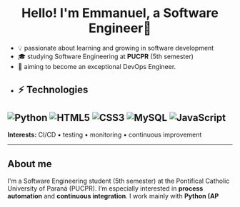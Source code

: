 <h1 align="center">Hello! I'm Emmanuel, a Software Engineer👋</h1>

- 💡 passionate about learning and growing in software development  
- 🎓 studying Software Engineering at **PUCPR** (5th semester)  
- 🎯 aiming to become an exceptional DevOps Engineer.
- ## ⚡ Technologies
![Python](https://img.shields.io/badge/-Python-black?style=flat-square&logo=Python)
![HTML5](https://img.shields.io/badge/-HTML5-E34F26?style=flat-square&logo=html5&logoColor=white)
![CSS3](https://img.shields.io/badge/-CSS3-1572B6?style=flat-square&logo=css3)
![MySQL](https://img.shields.io/badge/-MySQL-black?style=flat-square&logo=mysql)
![JavaScript](https://img.shields.io/badge/-JavaScript-black?style=flat-square&logo=javascript)
---
**Interests:** CI/CD • testing • monitoring • continuous improvement

---

## About me

I'm a Software Engineering student (5th semester) at the Pontifical Catholic University of Paraná (PUCPR).
I’m especially interested in **process automation** and **continuous integration**. I work mainly with
**Python (AP**

